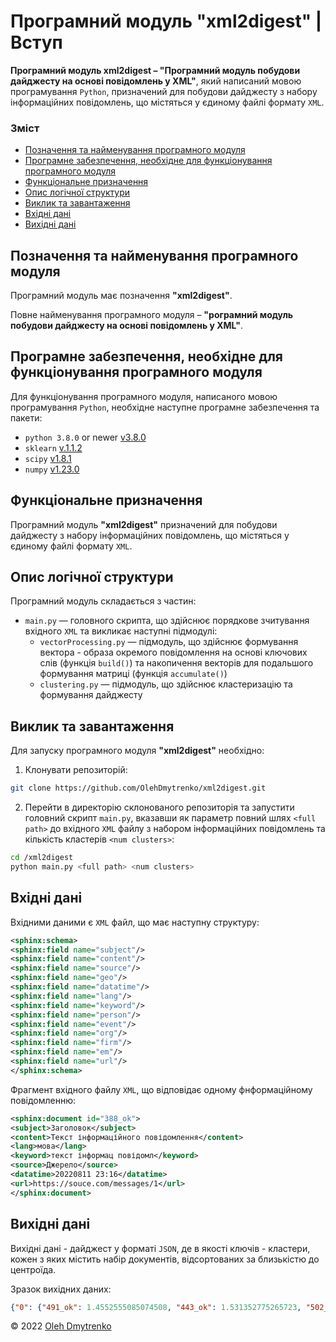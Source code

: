 # Програмний модуль **"xml2digest"** | Вступ

**Програмний модуль xml2digest – "Програмний модуль побудови дайджесту на основі повідомлень у XML"**, який написаний мовою програмування `Python`, призначений для побудови дайджесту з набору інформаційних повідомлень, що містяться у єдиному файлі формату `XML`.


### Зміст
- [Позначення та найменування програмного модуля](#name)
- [Програмне забезпечення, необхідне для функціонування програмного модуля](#software)
- [Функціональне призначення](#function)
- [Опис логічної структури](#structure)
- [Виклик та завантаження](#run)
- [Вхідні дані](#inputdata)
- [Вихідні дані](#outputdata)

<a name="name"></a>
<h2>Позначення та найменування програмного модуля</h2>

Програмний модуль має позначення **"xml2digest"**.

Повне найменування програмного модуля – **"рограмний модуль побудови дайджесту на основі повідомлень у XML"**.

<a name="software"></a>
<h2>Програмне забезпечення, необхідне для функціонування програмного модуля</h2>

Для функціонування програмного модуля, написаного мовою програмування `Python`, необхідне наступне програмне забезпечення та пакети:

- `python 3.8.0` or newer [v3.8.0](https://www.python.org/downloads/release/python-380/)
- `sklearn` [v.1.1.2](https://pypi.org/project/scikit-learn/1.1.2/)
- `scipy` [v1.8.1](https://pypi.org/project/scipy/1.8.1/)
- `numpy` [v1.23.0](https://pypi.org/project/numpy/1.23.0/)

<a name="function"></a>
<h2>Функціональне призначення</h2>

Програмний модуль **"xml2digest"** призначений для побудови дайджесту з набору інформаційних повідомлень, що містяться у єдиному файлі формату `XML`.

<a name="structure"></a>
<h2>Опис логічної структури</h2>

Програмний модуль складається з частин:
- `main.py` — головного скрипта, що здійснює порядкове зчитування вхідного `XML` та викликає наступні підмодулі:
	- `vectorProcessing.py` — підмодуль, що здійснює формування вектора - образа окремого повідомлення на основі ключових слів (функція `build()`) та накопичення векторів для подальшого формування матриці (функція `accumulate()`)
	- `clustering.py` — підмодуль, що здійснює кластеризацію та формування дайджесту

	
<a name="run"></a>
<h2>Виклик та завантаження</h2>

Для запуску програмного модуля **"xml2digest"** необхідно:
1. Клонувати репозиторій:
```sh
git clone https://github.com/OlehDmytrenko/xml2digest.git
```
2. Перейти в директорію склонованого репозиторія та запустити головний скрипт `main.py`, вказавши як параметр повний шлях `<full path>` до вхідного `XML` файлу з набором інформаційних повідомлень та кількість кластерів `<num clusters>`:
```sh
cd /xml2digest
python main.py <full path> <num clusters>
```

<a name="inputdata"></a>
<h2>Вхідні дані</h2>

Вхідними даними є `XML` файл, що має наступну структуру:
```xml
<sphinx:schema>
<sphinx:field name="subject"/>
<sphinx:field name="content"/>
<sphinx:field name="source"/>
<sphinx:field name="geo"/>
<sphinx:field name="datatime"/>
<sphinx:field name="lang"/>
<sphinx:field name="keyword"/>
<sphinx:field name="person"/>
<sphinx:field name="event"/>
<sphinx:field name="org"/>
<sphinx:field name="firm"/>
<sphinx:field name="em"/>
<sphinx:field name="url"/>
</sphinx:schema>
```

Фрагмент вхідного файлу `XML`, що відповідає одному фнформаційному повідомленню:
```xml
<sphinx:document id="388_ok">
<subject>Заголовок</subject>
<content>Текст інформаційного повідомлення</content>
<lang>мова</lang>
<keyword>текст інформац повідомл</keyword>
<source>Джерело</source>
<datatime>20220811 23:16</datatime>
<url>https://souce.com/messages/1</url>
</sphinx:document>
```

<a name="outputdata"></a>
<h2>Вихідні дані</h2>

Вихідні дані - дайджест у форматі `JSON`, де в якості ключів - кластери, кожен з яких містить набір документів, відсортованих за близькістю до центроїда.

Зразок вихідних даних:

```json
{"0": {"491_ok": 1.4552555085074508, "443_ok": 1.531352775265723, "502_ok": 1.8247985661882045, "424_ok": 1.8289454126118785, "506_ok": 1.8330828779587491, "419_ok": 2.0217481457239668, "445_ok": 2.03668152280724, "429_ok": 2.0989634067606056, "401_ok": 2.2588973150388805, "402_ok": 2.2588973150388805, "406_ok": 2.2588973150388805, "417_ok": 2.2855697760300218, "455_ok": 2.2855697760300218, "459_ok": 2.2855697760300657, "504_ok": 2.2954920488985526, "458_ok": 2.2987899559785743, "442_ok": 2.302083138563764, "499_ok": 2.302083138563765, "462_ok": 2.3086554110916104, "394_ok": 2.3119345410962824, "530_ok": 2.4082331234453997, "422_ok": 2.4207835172657655, "525_ok": 2.4580502475099584, "457_ok": 2.4977951709965382, "501_ok": 2.5068775920870285, "396_ok": 2.5129143025601155, "427_ok": 2.601784723330616, "529_ok": 2.607601728957011, "522_ok": 2.622087785070746, "527_ok": 2.6508224203315294, "434_ok": 2.6764198363664806, "463_ok": 2.7045772852723484, "523_ok": 2.781902355628889, "409_ok": 2.8170818967902345, "447_ok": 2.8170818967902345, "403_ok": 2.8278183240493604, "468_ok": 2.8278183240493724, "481_ok": 2.8411818050921904, "460_ok": 2.8438469657733427, "465_ok": 2.8677219532412717, "500_ok": 2.875636233350218, "469_ok": 2.938183130812806, "470_ok": 2.938183130812806, "521_ok": 2.953612906442215, "528_ok": 2.956176705857342, "526_ok": 2.958738283695425, "423_ok": 2.9612976457216478, "473_ok": 2.98169345637151, "404_ok": 2.9893060086286356, "408_ok": 2.994370291651705, "400_ok": 3.004473249029238, "498_ok": 3.1641283142408883, "514_ok": 3.1713029710885787, "466_ok": 3.1784614328145944, "492_ok": 3.1879810445634553, "432_ok": 3.1998407329511673, "524_ok": 3.302369964573945, "475_ok": 3.3092449181610273, "511_ok": 3.3161056186178905, "480_ok": 3.316105618617898, "482_ok": 3.3206715441507115, "448_ok": 3.3229521542272695, "410_ok": 3.327508685125654, "477_ok": 3.32750868512566, "503_ok": 3.334331806380569, "389_ok": 3.33433180638059, "421_ok": 3.336603079509571, "464_ok": 3.341140993806751, "431_ok": 3.345672753094492, "518_ok": 3.3479363324218703, "474_ok": 3.3501983823501957, "420_ok": 3.3973535316895824, "437_ok": 3.3995827000435352, "456_ok": 3.4018104076486577, "451_ok": 3.4062614520746477, "418_ok": 3.4107066877984007, "441_ok": 3.417363699644413, "520_ok": 3.426219595451117, "440_ok": 3.4284299951150765, "486_ok": 3.432846524636343, "414_ok": 3.432846524636357, "433_ok": 3.4328465246363753, "490_ok": 3.4372573793667307, "438_ok": 3.4438630689191716, "471_ok": 3.4438630689192014, "412_ok": 3.446062151589402, "452_ok": 3.4460621515894028, "415_ok": 3.4482598318236706, "467_ok": 3.4504561123016786, "453_ok": 3.4504561123016977, "435_ok": 3.4504561123016986, "497_ok": 3.4548444846654074, "413_ok": 3.454844484665432, "425_ok": 3.4570365818681466, "444_ok": 3.4570365818681488, "428_ok": 3.45922728994875, "509_ok": 3.4636045492851864, "398_ok": 3.4636045492851966, "483_ok": 3.465791105791079, "390_ok": 3.4657911057910953, "489_ok": 3.4679762836749743, "485_ok": 3.4723425139860864, "461_ok": 3.4745235715975045, "487_ok": 3.4767032609554263, "510_ok": 3.4788815846317167, "450_ok": 3.4810585451901335, "436_ok": 3.483234145186448, "517_ok": 3.4854083871684525, "395_ok": 3.485408387168459, "397_ok": 3.485408387168468, "391_ok": 3.4854083871684822, "508_ok": 3.4854083871684907, "393_ok": 3.4875812736760254, "388_ok": 3.4875812736760587, "484_ok": 3.489752807241111, "516_ok": 3.489752807241123, "476_ok": 3.4897528072411244, "519_ok": 3.4897528072411257, "478_ok": 3.4897528072411363, "392_ok": 3.4940918256322835, "488_ok": 3.4940918256322844, "495_ok": 3.4940918256322884, "426_ok": 3.4962593154830217, "430_ok": 3.5005902689981863, "494_ok": 3.500590268998192, "513_ok": 3.500590268998205, "493_ok": 3.502753737640764, "507_ok": 3.502753737640766, "479_ok": 3.5027537376407696, "472_ok": 3.50275373764077, "496_ok": 3.5049158708459554, "512_ok": 3.5049158708459554}, "1": {"399_ok": 2.7386127875258293, "405_ok": 2.7386127875258293, "407_ok": 2.7748873851023204, "411_ok": 2.8106938645110375, "449_ok": 2.8106938645110375, "416_ok": 3.1144823004794855, "454_ok": 3.114482300479486, "505_ok": 3.3615472627943213, "515_ok": 3.449637662132067, "439_ok": 3.4496376621320675}}
```


© 2022 [Oleh Dmytrenko](https://github.com/OlehDmytrenko)
